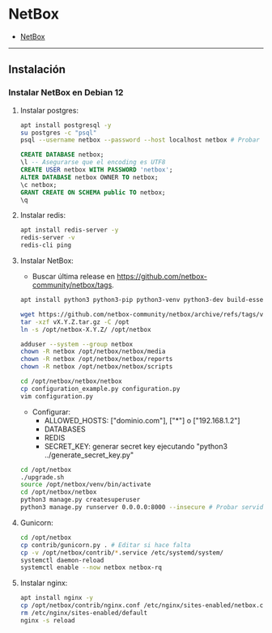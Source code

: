 # NetBox

- [NetBox](#netbox)

---

## Instalación

### Instalar NetBox en Debian 12

1. Instalar postgres:

   ```sh
   apt install postgresql -y
   su postgres -c "psql"
   psql --username netbox --password --host localhost netbox # Probar después la conexión
   ```

   ```sql
   CREATE DATABASE netbox;
   \l -- Asegurarse que el encoding es UTF8
   CREATE USER netbox WITH PASSWORD 'netbox';
   ALTER DATABASE netbox OWNER TO netbox;
   \c netbox;
   GRANT CREATE ON SCHEMA public TO netbox;
   \q
   ```

2. Instalar redis:

   ```sh
   apt install redis-server -y
   redis-server -v
   redis-cli ping
   ```

3. Instalar NetBox:

   - Buscar última release en <https://github.com/netbox-community/netbox/tags>.

   ```sh
   apt install python3 python3-pip python3-venv python3-dev build-essential libxml2-dev libxslt1-dev libffi-dev libpq-dev libssl-dev zlib1g-dev -y

   wget https://github.com/netbox-community/netbox/archive/refs/tags/vX.Y.Z.tar.gz
   tar -xzf vX.Y.Z.tar.gz -C /opt
   ln -s /opt/netbox-X.Y.Z/ /opt/netbox

   adduser --system --group netbox
   chown -R netbox /opt/netbox/netbox/media
   chown -R netbox /opt/netbox/netbox/reports
   chown -R netbox /opt/netbox/netbox/scripts

   cd /opt/netbox/netbox/netbox
   cp configuration_example.py configuration.py
   vim configuration.py
   ```

   - Configurar:
     - ALLOWED_HOSTS: ["dominio.com"], ["*"] o ["192.168.1.2"]
     - DATABASES
     - REDIS
     - SECRET_KEY: generar secret key ejecutando "python3 ../generate_secret_key.py"

   ```sh
   cd /opt/netbox
   ./upgrade.sh
   source /opt/netbox/venv/bin/activate
   cd /opt/netbox/netbox
   python3 manage.py createsuperuser
   python3 manage.py runserver 0.0.0.0:8000 --insecure # Probar servidor
   ```

4. Gunicorn:

   ```sh
   cd /opt/netbox
   cp contrib/gunicorn.py . # Editar si hace falta
   cp -v /opt/netbox/contrib/*.service /etc/systemd/system/
   systemctl daemon-reload
   systemctl enable --now netbox netbox-rq
   ```

5. Instalar nginx:

   ```sh
   apt install nginx -y
   cp /opt/netbox/contrib/nginx.conf /etc/nginx/sites-enabled/netbox.conf # Configurar a gusto, cambiar server_name para coincidir con configuration.py ALLOWED_HOSTS
   rm /etc/nginx/sites-enabled/default
   nginx -s reload
   ```

